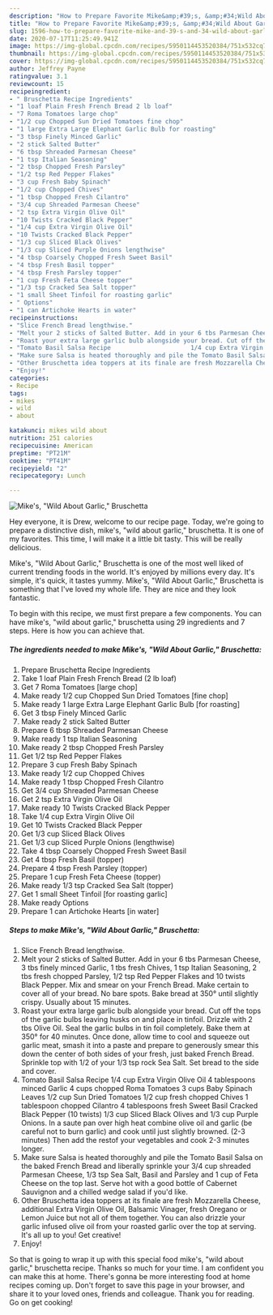```yaml
---
description: "How to Prepare Favorite Mike&amp;#39;s, &amp;#34;Wild About Garlic,&amp;#34; Bruschetta"
title: "How to Prepare Favorite Mike&amp;#39;s, &amp;#34;Wild About Garlic,&amp;#34; Bruschetta"
slug: 1596-how-to-prepare-favorite-mike-and-39-s-and-34-wild-about-garlic-and-34-bruschetta
date: 2020-07-17T11:25:49.941Z
image: https://img-global.cpcdn.com/recipes/5950114453520384/751x532cq70/mikes-wild-about-garlic-bruschetta-recipe-main-photo.jpg
thumbnail: https://img-global.cpcdn.com/recipes/5950114453520384/751x532cq70/mikes-wild-about-garlic-bruschetta-recipe-main-photo.jpg
cover: https://img-global.cpcdn.com/recipes/5950114453520384/751x532cq70/mikes-wild-about-garlic-bruschetta-recipe-main-photo.jpg
author: Jeffrey Payne
ratingvalue: 3.1
reviewcount: 15
recipeingredient:
- " Bruschetta Recipe Ingredients"
- "1 loaf Plain Fresh French Bread 2 lb loaf"
- "7 Roma Tomatoes large chop"
- "1/2 cup Chopped Sun Dried Tomatoes fine chop"
- "1 large Extra Large Elephant Garlic Bulb for roasting"
- "3 tbsp Finely Minced Garlic"
- "2 stick Salted Butter"
- "6 tbsp Shreaded Parmesan Cheese"
- "1 tsp Italian Seasoning"
- "2 tbsp Chopped Fresh Parsley"
- "1/2 tsp Red Pepper Flakes"
- "3 cup Fresh Baby Spinach"
- "1/2 cup Chopped Chives"
- "1 tbsp Chopped Fresh Cilantro"
- "3/4 cup Shreaded Parmesan Cheese"
- "2 tsp Extra Virgin Olive Oil"
- "10 Twists Cracked Black Pepper"
- "1/4 cup Extra Virgin Olive Oil"
- "10 Twists Cracked Black Pepper"
- "1/3 cup Sliced Black Olives"
- "1/3 cup Sliced Purple Onions lengthwise"
- "4 tbsp Coarsely Chopped Fresh Sweet Basil"
- "4 tbsp Fresh Basil topper"
- "4 tbsp Fresh Parsley topper"
- "1 cup Fresh Feta Cheese topper"
- "1/3 tsp Cracked Sea Salt topper"
- "1 small Sheet Tinfoil for roasting garlic"
- " Options"
- "1 can Artichoke Hearts in water"
recipeinstructions:
- "Slice French Bread lengthwise."
- "Melt your 2 sticks of Salted Butter. Add in your 6 tbs Parmesan Cheese, 3 tbs finely minced Garlic, 1 tbs fresh Chives, 1 tsp Italian Seasoning, 2 tbs fresh chopped Parsley, 1/2 tsp Red Pepper Flakes and 10 twists Black Pepper. Mix and smear on your French Bread. Make certain to cover all of your bread. No bare spots. Bake bread at 350° until slightly crispy. Usually about 15 minutes."
- "Roast your extra large garlic bulb alongside your bread. Cut off the tops of the garlic bulbs leaving husks on and place in tinfoil. Drizzle with 2 tbs Olive Oil. Seal the garlic bulbs in tin foil completely. Bake them at 350° for 40 minutes. Once done, allow time to cool and squeeze out garlic meat, smash it into a paste and prepare to generously smear this down the center of both sides of your fresh, just baked French Bread. Sprinkle top with 1/2 of your 1/3 tsp rock Sea Salt. Set bread to the side and cover."
- "Tomato Basil Salsa Recipe                      1/4 cup Extra Virgin Olive Oil 4 tablespoons minced Garlic 4 cups chopped Roma Tomatoes 3 cups Baby Spinach Leaves 1/2 cup Sun Dried Tomatoes 1/2 cup fresh chopped Chives 1 tablespoon chopped Cilantro 4 tablespoons fresh Sweet Basil Cracked Black Pepper (10 twists) 1/3 cup Sliced Black Olives and 1/3 cup Purple Onions.                                                        In a saute pan over high heat combine olive oil and garlic (be careful not to burn garlic) and cook until just slightly browned. (2-3 minutes) Then add the restof your vegetables and cook 2-3 minutes longer."
- "Make sure Salsa is heated thoroughly and pile the Tomato Basil Salsa on the baked French Bread and liberally sprinkle your 3/4 cup shreaded Parmesan Cheese, 1/3 tsp Sea Salt, Basil and Parsley and 1 cup of Feta Cheese on the top last. Serve hot with a good bottle of Cabernet Sauvignon and a chilled wedge salad if you&#39;d like."
- "Other Bruschetta idea toppers at its finale are fresh Mozzarella Cheese, additional Extra Virgin Olive Oil, Balsamic Vinager, fresh Oregano or Lemon Juice but not all of them together. You can also drizzle your garlic infused olive oil from your roasted garlic over the top at serving. It&#39;s all up to you! Get creative!"
- "Enjoy!"
categories:
- Recipe
tags:
- mikes
- wild
- about

katakunci: mikes wild about 
nutrition: 251 calories
recipecuisine: American
preptime: "PT21M"
cooktime: "PT41M"
recipeyield: "2"
recipecategory: Lunch

---
```



![Mike&#39;s, &#34;Wild About Garlic,&#34; Bruschetta](https://img-global.cpcdn.com/recipes/5950114453520384/751x532cq70/mikes-wild-about-garlic-bruschetta-recipe-main-photo.jpg)

Hey everyone, it is Drew, welcome to our recipe page. Today, we're going to prepare a distinctive dish, mike&#39;s, &#34;wild about garlic,&#34; bruschetta. It is one of my favorites. This time, I will make it a little bit tasty. This will be really delicious.

Mike&#39;s, &#34;Wild About Garlic,&#34; Bruschetta is one of the most well liked of current trending foods in the world. It's enjoyed by millions every day. It's simple, it's quick, it tastes yummy. Mike&#39;s, &#34;Wild About Garlic,&#34; Bruschetta is something that I've loved my whole life. They are nice and they look fantastic.




To begin with this recipe, we must first prepare a few components. You can have mike&#39;s, &#34;wild about garlic,&#34; bruschetta using 29 ingredients and 7 steps. Here is how you can achieve that.

<!--inarticleads1-->

##### The ingredients needed to make Mike&#39;s, &#34;Wild About Garlic,&#34; Bruschetta:

1. Prepare  Bruschetta Recipe Ingredients
1. Take 1 loaf Plain Fresh French Bread (2 lb loaf)
1. Get 7 Roma Tomatoes [large chop]
1. Make ready 1/2 cup Chopped Sun Dried Tomatoes [fine chop]
1. Make ready 1 large Extra Large Elephant Garlic Bulb [for roasting]
1. Get 3 tbsp Finely Minced Garlic
1. Make ready 2 stick Salted Butter
1. Prepare 6 tbsp Shreaded Parmesan Cheese
1. Make ready 1 tsp Italian Seasoning
1. Make ready 2 tbsp Chopped Fresh Parsley
1. Get 1/2 tsp Red Pepper Flakes
1. Prepare 3 cup Fresh Baby Spinach
1. Make ready 1/2 cup Chopped Chives
1. Make ready 1 tbsp Chopped Fresh Cilantro
1. Get 3/4 cup Shreaded Parmesan Cheese
1. Get 2 tsp Extra Virgin Olive Oil
1. Make ready 10 Twists Cracked Black Pepper
1. Take 1/4 cup Extra Virgin Olive Oil
1. Get 10 Twists Cracked Black Pepper
1. Get 1/3 cup Sliced Black Olives
1. Get 1/3 cup Sliced Purple Onions (lengthwise)
1. Take 4 tbsp Coarsely Chopped Fresh Sweet Basil
1. Get 4 tbsp Fresh Basil (topper)
1. Prepare 4 tbsp Fresh Parsley (topper)
1. Prepare 1 cup Fresh Feta Cheese (topper)
1. Make ready 1/3 tsp Cracked Sea Salt (topper)
1. Get 1 small Sheet Tinfoil [for roasting garlic]
1. Make ready  Options
1. Prepare 1 can Artichoke Hearts [in water]




<!--inarticleads2-->

##### Steps to make Mike&#39;s, &#34;Wild About Garlic,&#34; Bruschetta:

1. Slice French Bread lengthwise.
1. Melt your 2 sticks of Salted Butter. Add in your 6 tbs Parmesan Cheese, 3 tbs finely minced Garlic, 1 tbs fresh Chives, 1 tsp Italian Seasoning, 2 tbs fresh chopped Parsley, 1/2 tsp Red Pepper Flakes and 10 twists Black Pepper. Mix and smear on your French Bread. Make certain to cover all of your bread. No bare spots. Bake bread at 350° until slightly crispy. Usually about 15 minutes.
1. Roast your extra large garlic bulb alongside your bread. Cut off the tops of the garlic bulbs leaving husks on and place in tinfoil. Drizzle with 2 tbs Olive Oil. Seal the garlic bulbs in tin foil completely. Bake them at 350° for 40 minutes. Once done, allow time to cool and squeeze out garlic meat, smash it into a paste and prepare to generously smear this down the center of both sides of your fresh, just baked French Bread. Sprinkle top with 1/2 of your 1/3 tsp rock Sea Salt. Set bread to the side and cover.
1. Tomato Basil Salsa Recipe                      1/4 cup Extra Virgin Olive Oil 4 tablespoons minced Garlic 4 cups chopped Roma Tomatoes 3 cups Baby Spinach Leaves 1/2 cup Sun Dried Tomatoes 1/2 cup fresh chopped Chives 1 tablespoon chopped Cilantro 4 tablespoons fresh Sweet Basil Cracked Black Pepper (10 twists) 1/3 cup Sliced Black Olives and 1/3 cup Purple Onions.                                                        In a saute pan over high heat combine olive oil and garlic (be careful not to burn garlic) and cook until just slightly browned. (2-3 minutes) Then add the restof your vegetables and cook 2-3 minutes longer.
1. Make sure Salsa is heated thoroughly and pile the Tomato Basil Salsa on the baked French Bread and liberally sprinkle your 3/4 cup shreaded Parmesan Cheese, 1/3 tsp Sea Salt, Basil and Parsley and 1 cup of Feta Cheese on the top last. Serve hot with a good bottle of Cabernet Sauvignon and a chilled wedge salad if you&#39;d like.
1. Other Bruschetta idea toppers at its finale are fresh Mozzarella Cheese, additional Extra Virgin Olive Oil, Balsamic Vinager, fresh Oregano or Lemon Juice but not all of them together. You can also drizzle your garlic infused olive oil from your roasted garlic over the top at serving. It&#39;s all up to you! Get creative!
1. Enjoy!




So that is going to wrap it up with this special food mike&#39;s, &#34;wild about garlic,&#34; bruschetta recipe. Thanks so much for your time. I am confident you can make this at home. There's gonna be more interesting food at home recipes coming up. Don't forget to save this page in your browser, and share it to your loved ones, friends and colleague. Thank you for reading. Go on get cooking!
